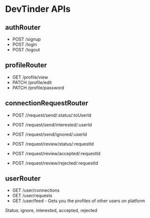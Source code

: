 # DevTinder APIs
## authRouter

- POST /signup
- POST /login
- POST /logout

## profileRouter
- GET /profile/view
- PATCH /profile/edit
- PATCH /profile/password

## connectionRequestRouter
- POST //request/send/:status/:toUserId

- POST /request/send/interested/:userId
- POST /request/send/ignored/:userId

- POST /request/review/status/:requestId

- POST /request/review/accepted/:requestId
- POST /request/review/rejected/:requestId

## userRouter
- GET /user/connections
- GET /user/requests
- GET /user/feed - Gets you the profiles of other users on platform

Status: ignore, interested, accepted, rejected